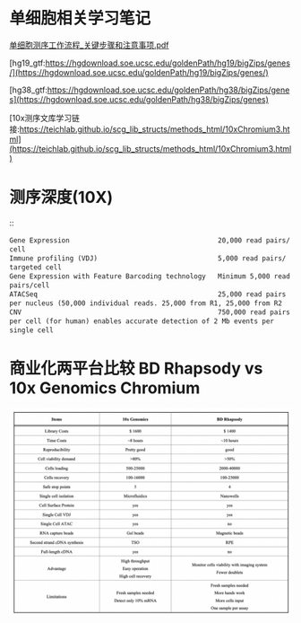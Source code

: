 # 单细胞相关学习笔记

[单细胞测序工作流程_关键步骤和注意事项.pdf](./单细胞测序工作流程_关键步骤和注意事项.pdf)

[hg19_gtf:https://hgdownload.soe.ucsc.edu/goldenPath/hg19/bigZips/genes/](https://hgdownload.soe.ucsc.edu/goldenPath/hg19/bigZips/genes/)

[hg38_gtf:https://hgdownload.soe.ucsc.edu/goldenPath/hg38/bigZips/genes](https://hgdownload.soe.ucsc.edu/goldenPath/hg38/bigZips/genes)

[10x测序文库学习链接:https://teichlab.github.io/scg_lib_structs/methods_html/10xChromium3.html](https://teichlab.github.io/scg_lib_structs/methods_html/10xChromium3.html)

# 测序深度(10X)
::

    Gene Expression                                     20,000 read pairs/ cell
    Immune profiling (VDJ)                              5,000 read pairs/ targeted cell
    Gene Expression with Feature Barcoding technology   Minimum 5,000 read pairs/cell
    ATACSeq                                             25,000 read pairs per nucleus (50,000 individual reads. 25,000 from R1, 25,000 from R2
    CNV                                                 750,000 read pairs per cell (for human) enables accurate detection of 2 Mb events per single cell


# 商业化两平台比较 BD Rhapsody vs 10x Genomics Chromium
![10_vs_BD](./10x_vs_BD.png)